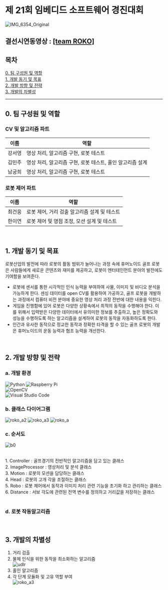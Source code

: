 # 제 21회 임베디드 소프트웨어 경진대회
![IMG_6354_Original](https://github.com/user-attachments/assets/38cdf79b-06c3-4e58-9bc8-3a93783b35c3)

## 결선시연동영상 : [[team ROKO]](https://youtu.be/G8WIHnUlc4U?feature=shared)  

## 목차
[0. 팀 구성원 및 역할](#0.-팀-구성원-및-역할)  
[1. 개발 동기 및 목표](#1.-개발-동기-및-목표)  
[2. 개발 방향 및 전략](#2.-개발-방향-및-전략)  
[3. 개발의 차별성](#3.-개발의-차별성)  

---  
## 0. 팀 구성원 및 역할
### CV 및 알고리즘 파트 
| 이름 | 역할 |
| --- | --- |
| 강서영 | 영상 처리, 알고리즘 구현, 로봇 테스트 |
| 김민주 | 영상 처리, 알고리즘 구현, 로봇 테스트, 홀인 알고리즘 설계 |
| 남궁희 | 영상 처리, 알고리즘 구현, 로봇 테스트 |

### 로봇 제어 파트
| 이름 | 역할 |
| --- | --- |
| 최건웅 | 로봇 제어, 거리 검출 알고리즘 설계 및 테스트 |
| 한이연 | 로봇 제어 및 영점 조정, 모션 설계 및 테스트 |
<br>
    
## 1. 개발 동기 및 목표
로봇산업의 발전에 따라 로봇의 활동 범위가 늘어나는 과정 속에 휴머노이드 골프 로봇은 사람들에게 새로운 콘텐츠와 재미를 제공하고, 로봇이 엔터테인먼트 분야의 발전에도 기여함을 보여준다.
- 로봇에 센서를 통한 시각적인 인식 능력을 부여하여 사물, 이미지 및 비디오 분석을 가능하게 한다. 센싱 데이터를 open CV를 활용하여 가공하고, 골프 로봇을 개발하는 과정에서 컴퓨터 비전 분야에 중요한 영상 처리 과정 전반에 대한 내용을 익힌다. 
- 게임을 진행함에 있어 로봇은 다양한 상황속에서 최적의 동작을 수행해야 한다. 이를 위해서 입력받은 다양한 데이터에서 유의미한 정보를 추출하고, 높은 정확도와 성능을 수행하도록 하는 알고리즘을 설계하여 로봇의 동작을 자동화하도록 한다. 
- 인간과 유사한 동작으로 정교한 동작과 정확한 타격을 할 수 있는 골프 로봇의 개발은 휴머노이드의 운동 능력과 협조 능력을 개선한다.

<br>
  
## 2. 개발 방향 및 전략

### a. 개발 환경
![Python](https://img.shields.io/badge/python-3670A0?style=for-the-badge&logo=python&logoColor=ffdd54) ![Raspberry Pi](https://img.shields.io/badge/-RaspberryPi-C51A4A?style=for-the-badge&logo=Raspberry-Pi) <br>
![OpenCV](https://img.shields.io/badge/opencv-%23white.svg?style=for-the-badge&logo=opencv&logoColor=white) <br>
![Visual Studio Code](https://img.shields.io/badge/Visual%20Studio%20Code-0078d7.svg?style=for-the-badge&logo=visual-studio-code&logoColor=white)
 <br>

### b. 클래스 다이어그램
![roko_a2](https://github.com/user-attachments/assets/65ae742f-f658-4b32-a325-2087e0c17416) ![roko_a3](https://github.com/user-attachments/assets/3ac20f5f-0512-4d8f-af78-9c18d33f4f59)
![roko_a](https://github.com/user-attachments/assets/f1ff2404-7c2c-4f73-a784-2ef323e9c3de)


### c. 순서도
![b0](https://github.com/user-attachments/assets/0ba9b2f0-04b5-4b93-86e5-a3926f07da0c) 

<br>
1. Controller : 골프경기의 전반적인 알고리즘을 담고 있는 클래스 <br>
2. ImageProcessor : 영상처리 및 분석 클래스 <br>
3. Motion : 로봇의 모션을 담당하는 클래스 <br>
4. Head : 로봇의 고개 각을 조절하는 클래스 <br>
5. Robo : 로봇 제어에서 동작과 이미지 처리 관련 기능을 초기화 하고 관리하는 클래스 <br>
6. Distance : 서보 각도에 관련된 전역 변수를 정의하고 거리값을 저장하는 클래스 <br>
<br>

### d. 로봇 작동알고리즘
<br>
 
 
## 3. 개발의 차별성 
1. 거리 검출  
2. 물체 인식을 위한 동작을 최소화하는 알고리즘  
![udlr](https://github.com/user-attachments/assets/d611410a-e2d5-45af-9769-cee7fa8597d0)  
3. 홀인 알고리즘  
4. 각 단계 모듈화 및 고유 역할 부여  
![roko_a3](https://github.com/user-attachments/assets/3ac20f5f-0512-4d8f-af78-9c18d33f4f59)  

<br>

